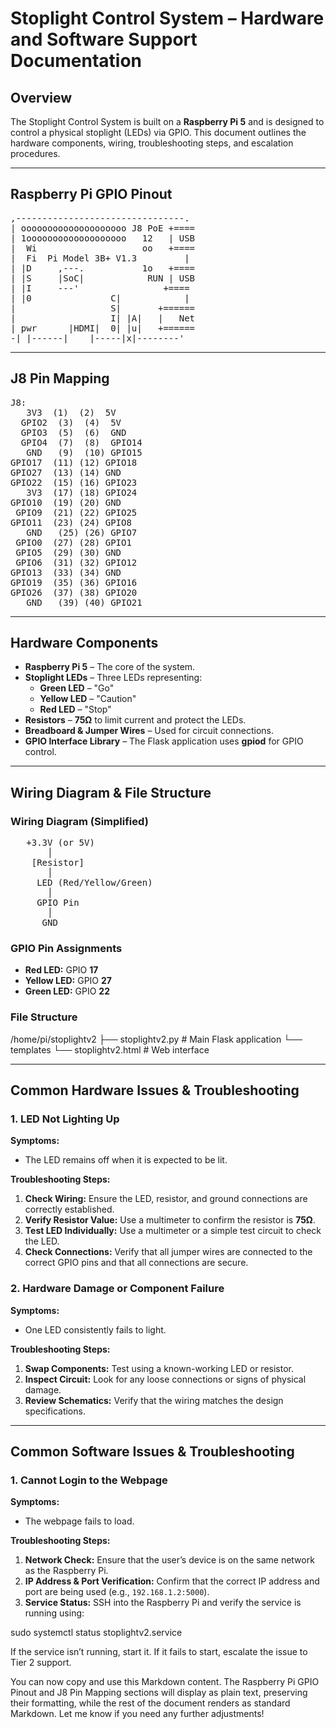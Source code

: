 # Stoplight Control System – Hardware and Software Support Documentation

## Overview

The Stoplight Control System is built on a **Raspberry Pi 5** and is designed to control a physical stoplight (LEDs) via GPIO. This document outlines the hardware components, wiring, troubleshooting steps, and escalation procedures.

---

## Raspberry Pi GPIO Pinout

<pre>
,--------------------------------.
| oooooooooooooooooooo J8 PoE +====
| 1ooooooooooooooooooo   12   | USB
|  Wi                    oo   +====
|  Fi  Pi Model 3B+ V1.3         |
| |D     ,---.           1o   +====
| |S     |SoC|            RUN | USB
| |I     ---'                +====
| |0               C|            |
|                  S|       +======
|                  I| |A|   |   Net
| pwr      |HDMI|  0| |u|   +======
-| |------|    |-----|x|--------'
</pre>

---

## J8 Pin Mapping

<pre>
J8:
   3V3  (1)  (2)  5V    
  GPIO2  (3)  (4)  5V    
  GPIO3  (5)  (6)  GND   
  GPIO4  (7)  (8)  GPIO14
   GND   (9)  (10) GPIO15
GPIO17  (11) (12) GPIO18
GPIO27  (13) (14) GND   
GPIO22  (15) (16) GPIO23
   3V3  (17) (18) GPIO24
GPIO10  (19) (20) GND   
 GPIO9  (21) (22) GPIO25
GPIO11  (23) (24) GPIO8 
   GND   (25) (26) GPIO7 
 GPIO0  (27) (28) GPIO1 
 GPIO5  (29) (30) GND   
 GPIO6  (31) (32) GPIO12
GPIO13  (33) (34) GND   
GPIO19  (35) (36) GPIO16
GPIO26  (37) (38) GPIO20
   GND   (39) (40) GPIO21
</pre>

---

## Hardware Components

- **Raspberry Pi 5** – The core of the system.
- **Stoplight LEDs** – Three LEDs representing:
  - **Green LED** – "Go"
  - **Yellow LED** – "Caution"
  - **Red LED** – "Stop"
- **Resistors** – **75Ω** to limit current and protect the LEDs.
- **Breadboard & Jumper Wires** – Used for circuit connections.
- **GPIO Interface Library** – The Flask application uses **gpiod** for GPIO control.

---

## Wiring Diagram & File Structure

### Wiring Diagram (Simplified)

<pre>
   +3.3V (or 5V)
       │
    [Resistor]
       │
     LED (Red/Yellow/Green)
       │
     GPIO Pin
       │
      GND
</pre>

### GPIO Pin Assignments

- **Red LED:** GPIO **17**
- **Yellow LED:** GPIO **27**
- **Green LED:** GPIO **22**

### File Structure

/home/pi/stoplightv2
├── stoplightv2.py      # Main Flask application
└── templates
└── stoplightv2.html   # Web interface

---

## Common Hardware Issues & Troubleshooting

### 1. LED Not Lighting Up

**Symptoms:**
- The LED remains off when it is expected to be lit.

**Troubleshooting Steps:**
1. **Check Wiring:** Ensure the LED, resistor, and ground connections are correctly established.
2. **Verify Resistor Value:** Use a multimeter to confirm the resistor is **75Ω**.
3. **Test LED Individually:** Use a multimeter or a simple test circuit to check the LED.
4. **Check Connections:** Verify that all jumper wires are connected to the correct GPIO pins and that all connections are secure.

### 2. Hardware Damage or Component Failure

**Symptoms:**
- One LED consistently fails to light.

**Troubleshooting Steps:**
1. **Swap Components:** Test using a known-working LED or resistor.
2. **Inspect Circuit:** Look for any loose connections or signs of physical damage.
3. **Review Schematics:** Verify that the wiring matches the design specifications.

---

## Common Software Issues & Troubleshooting

### 1. Cannot Login to the Webpage

**Symptoms:**
- The webpage fails to load.

**Troubleshooting Steps:**
1. **Network Check:** Ensure that the user’s device is on the same network as the Raspberry Pi.
2. **IP Address & Port Verification:** Confirm that the correct IP address and port are being used (e.g., `192.168.1.2:5000`).
3. **Service Status:** SSH into the Raspberry Pi and verify the service is running using:

sudo systemctl status stoplightv2.service

If the service isn’t running, start it. If it fails to start, escalate the issue to Tier 2 support.

You can now copy and use this Markdown content. The Raspberry Pi GPIO Pinout and J8 Pin Mapping sections will display as plain text, preserving their formatting, while the rest of the document renders as standard Markdown. Let me know if you need any further adjustments!
